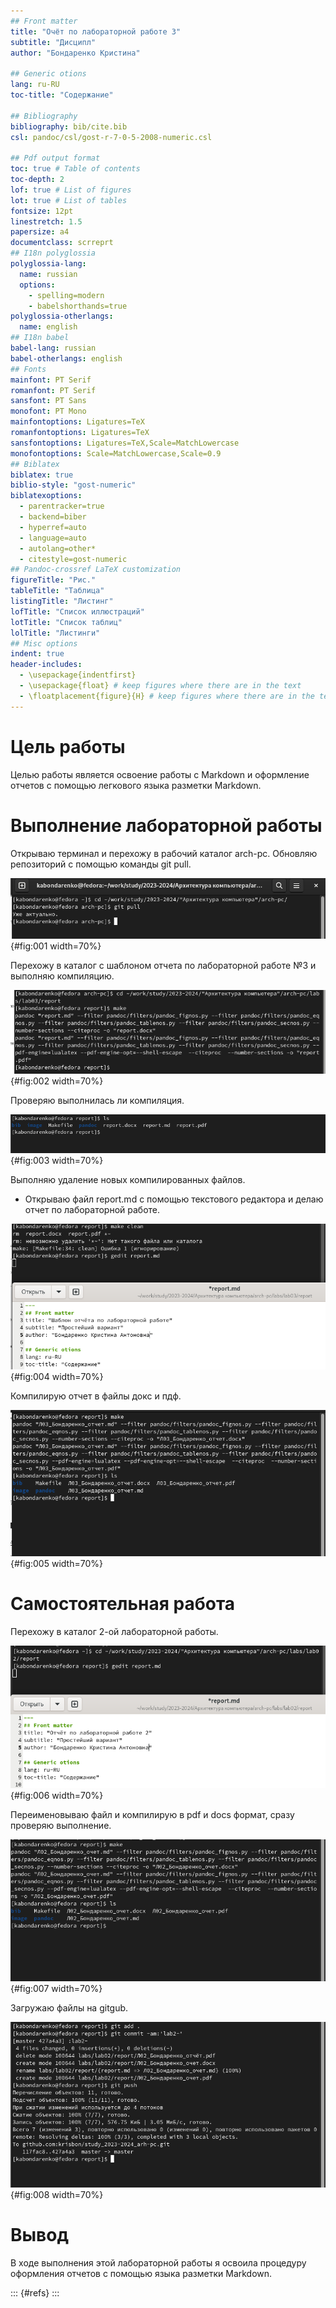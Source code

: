 ```yaml
---
## Front matter
title: "Очёт по лабораторной работе 3"
subtitle: "Дисципл"
author: "Бондаренко Кристина"

## Generic otions
lang: ru-RU
toc-title: "Содержание"

## Bibliography
bibliography: bib/cite.bib
csl: pandoc/csl/gost-r-7-0-5-2008-numeric.csl

## Pdf output format
toc: true # Table of contents
toc-depth: 2
lof: true # List of figures
lot: true # List of tables
fontsize: 12pt
linestretch: 1.5
papersize: a4
documentclass: scrreprt
## I18n polyglossia
polyglossia-lang:
  name: russian
  options:
	- spelling=modern
	- babelshorthands=true
polyglossia-otherlangs:
  name: english
## I18n babel
babel-lang: russian
babel-otherlangs: english
## Fonts
mainfont: PT Serif
romanfont: PT Serif
sansfont: PT Sans
monofont: PT Mono
mainfontoptions: Ligatures=TeX
romanfontoptions: Ligatures=TeX
sansfontoptions: Ligatures=TeX,Scale=MatchLowercase
monofontoptions: Scale=MatchLowercase,Scale=0.9
## Biblatex
biblatex: true
biblio-style: "gost-numeric"
biblatexoptions:
  - parentracker=true
  - backend=biber
  - hyperref=auto
  - language=auto
  - autolang=other*
  - citestyle=gost-numeric
## Pandoc-crossref LaTeX customization
figureTitle: "Рис."
tableTitle: "Таблица"
listingTitle: "Листинг"
lofTitle: "Список иллюстраций"
lotTitle: "Список таблиц"
lolTitle: "Листинги"
## Misc options
indent: true
header-includes:
  - \usepackage{indentfirst}
  - \usepackage{float} # keep figures where there are in the text
  - \floatplacement{figure}{H} # keep figures where there are in the text
---
```


# Цель работы

Целью работы является освоение работы с Markdown и оформление отчетов с помощью легкового языка разметки Markdown.

# Выполнение лабораторной работы

Открываю терминал и перехожу в рабочий каталог arch-pc. Обновляю репозиторий с помощью команды git pull.

![Обновление репозитория и перемещение между файлами](image/1.png){#fig:001 width=70%}

Перехожу в каталог с шаблоном отчета по лабораторной работе №3 и выполняю компиляцию.

 ![компиляция шаблона](image/2.png){#fig:002 width=70%}

Проверяю выполнилась ли компиляция.

![Проверка на выполнение компиляции](image/9.png){#fig:003 width=70%}

Выполняю удаление новых компилированных файлов.
- Открываю файл report.md с помощью текстового редактора и делаю отчет по лабораторной работе.

![Удаление компилированных файлов](image/3.png){#fig:004 width=70%}

Компилирую отчет в файлы докс и пдф.

![компиляция](image/4.png){#fig:005 width=70%}

# Самостоятельная работа

Перехожу в каталог 2-ой лабораторной работы.

![Отерытие католога лаб 2](image/6.png){#fig:006 width=70%}

Переименовываю файл и компилирую в pdf и docs формат, сразу проверяю выполнение.

![переименовывание](image/7.png){#fig:007 width=70%}

Загружаю файлы на gitgub.

![проверка](image/8.png){#fig:008 width=70%}

# Вывод

В ходе выполнения этой лабораторной работы я освоила процедуру оформления  отчетов с помощью языка разметки Markdown. 

::: {#refs}
:::
